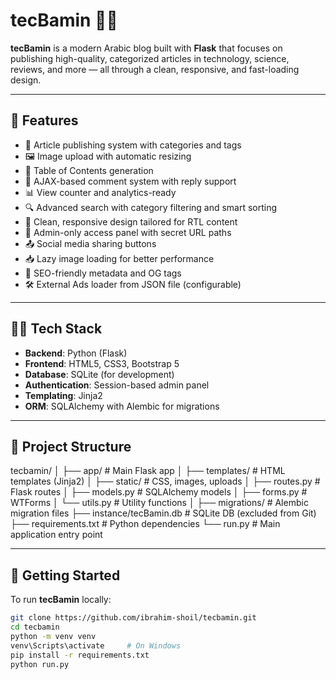 # tecBamin 🧠✨

**tecBamin** is a modern Arabic blog built with **Flask** that focuses on publishing high-quality, categorized articles in technology, science, reviews, and more — all through a clean, responsive, and fast-loading design.

---

## 🚀 Features

- 📰 Article publishing system with categories and tags  
- 🖼️ Image upload with automatic resizing  
- 🧭 Table of Contents generation  
- 💬 AJAX-based comment system with reply support  
- 📊 View counter and analytics-ready  
- 🔍 Advanced search with category filtering and smart sorting  
- 🌙 Clean, responsive design tailored for RTL content  
- 🔐 Admin-only access panel with secret URL paths  
- 📤 Social media sharing buttons  
- 📥 Lazy image loading for better performance  
- 🧠 SEO-friendly metadata and OG tags  
- 🛠️ External Ads loader from JSON file (configurable)

---

## 🧑‍💻 Tech Stack

- **Backend**: Python (Flask)  
- **Frontend**: HTML5, CSS3, Bootstrap 5  
- **Database**: SQLite (for development)  
- **Authentication**: Session-based admin panel  
- **Templating**: Jinja2  
- **ORM**: SQLAlchemy with Alembic for migrations  

---

## 📂 Project Structure

tecbamin/
│
├── app/                    # Main Flask app
│   ├── templates/          # HTML templates (Jinja2)
│   ├── static/             # CSS, images, uploads
│   ├── routes.py           # Flask routes
│   ├── models.py           # SQLAlchemy models
│   ├── forms.py            # WTForms
│   └── utils.py            # Utility functions
│
├── migrations/             # Alembic migration files
├── instance/tecBamin.db    # SQLite DB (excluded from Git)
├── requirements.txt        # Python dependencies
└── run.py                  # Main application entry point



---

## 🔧 Getting Started

To run **tecBamin** locally:

```bash
git clone https://github.com/ibrahim-shoil/tecbamin.git
cd tecbamin
python -m venv venv
venv\Scripts\activate     # On Windows
pip install -r requirements.txt
python run.py
